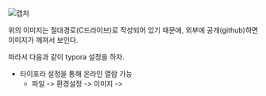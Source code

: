 ![캡처](C:\Users\student\Desktop\캡처.PNG)

위의 이미지는 절대경로(C드라이브)로 작성되어 있기 때문에, 외부에 공개(github)하면 이미지가 깨져서 보인다.

따라서 다음과 같이 typora 설정을 하자.

- 타이포라 설정을 통해 온라인 열람 가능
  - 파일 -> 환경설정 -> 이미지 -> 